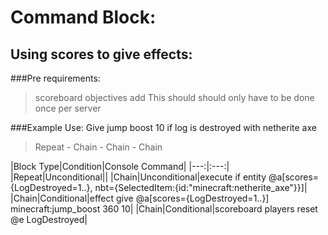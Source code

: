 # Command Block:

## Using scores to give effects:
###Pre requirements:
>scoreboard objectives add <name> <event>
This should should only have to be done once per server
  
###Example Use: Give jump boost 10 if log is destroyed with netherite axe
>Repeat - Chain - Chain - Chain

|Block Type|Condition|Console Command|
|---:|:---:|
|Repeat|Unconditional||
|Chain|Unconditional|execute if entity @a[scores={LogDestroyed=1..}, nbt={SelectedItem:{id:"minecraft:netherite_axe"}}]|
|Chain|Conditional|effect give @a[scores={LogDestroyed=1..}] minecraft:jump_boost 360 10|
|Chain|Conditional|scoreboard players reset @e LogDestroyed|
